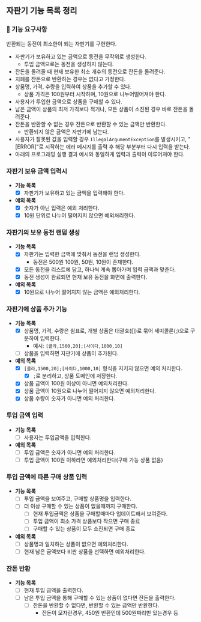 ## 자판기 기능 목록 정리

### 🚀 기능 요구사항

반환되는 동전이 최소한이 되는 자판기를 구현한다.

- 자판기가 보유하고 있는 금액으로 동전을 무작위로 생성한다.
    - 투입 금액으로는 동전을 생성하지 않는다.
- 잔돈을 돌려줄 때 현재 보유한 최소 개수의 동전으로 잔돈을 돌려준다.
- 지폐를 잔돈으로 반환하는 경우는 없다고 가정한다.
- 상품명, 가격, 수량을 입력하여 상품을 추가할 수 있다.
    - 상품 가격은 100원부터 시작하며, 10원으로 나누어떨어져야 한다.
- 사용자가 투입한 금액으로 상품을 구매할 수 있다.
- 남은 금액이 상품의 최저 가격보다 적거나, 모든 상품이 소진된 경우 바로 잔돈을 돌려준다.
- 잔돈을 반환할 수 없는 경우 잔돈으로 반환할 수 있는 금액만 반환한다.
    - 반환되지 않은 금액은 자판기에 남는다.
- 사용자가 잘못된 값을 입력할 경우 `IllegalArgumentException`를 발생시키고, "[ERROR]"로 시작하는 에러 메시지를 출력 후 해당 부분부터 다시 입력을 받는다.
- 아래의 프로그래밍 실행 결과 예시와 동일하게 입력과 출력이 이루어져야 한다.

### 자판기 보유 금액 입력시

- **기능 목록**
    - [x] 자판기가 보유하고 있는 금액을 입력해야 한다.

- **예외 목록**
    - [x] 숫자가 아닌 입력은 예외 처리한다.
    - [x] 10원 단위로 나누어 떨어지지 않으면 예외처리한다.

### 자판기의 보유 동전 랜덤 생성

- **기능 목록**
    - [x] 자판기는 입력한 금액에 맞춰서 동전을 랜덤 생성한다.
        - 동전은 500원 100원, 50원, 10원이 존재한다.
    - [x] 모든 동전을 리스트에 담고, 하나씩 계속 뽑아가며 입력 금액과 맞춘다.
    - [x] 동전 생성이 완료되면 현재 보유 동전을 화면에 출력한다.

- **예외 목록**
    - [x] 10원으로 나누어 떨어지지 않는 금액은 예외처리한다.

### 자판기에 상품 추가 기능

- **기능 목록**
    - [x] 상품명, 가격, 수량은 쉼표로, 개별 상품은 대괄호([])로 묶어 세미콜론(;)으로 구분하여 입력한다.
        - 예시: `[콜라,1500,20];[사이다,1000,10]`
    - [ ] 상품을 입력하면 자판기에 상품이 추가된다.

- **예외 목록**
    - [x] `[콜라,1500,20];[사이다,1000,10]` 형식을 지키지 않으면 예외 처리한다.
        - [x] `;`로 분리하고, 상품 도메인에 저장한다.
    - [x] 상품 금액이 100원 이상이 아니면 예외처리한다.
    - [x] 상품 금액이 10원으로 나누어 떨어지지 않으면 예외처리한다.
    - [x] 상품 수량이 숫자가 아니면 예외 처리한다.

### 투입 금액 입력

- **기능 목록**
    - [ ] 사용자는 투입금액을 입력한다.

- **예외 목록**
    - [ ] 투입 금액은 숫자가 아니면 예외 처리한다.
    - [ ] 투입 금액이 100원 이하라면 예외처리한다(구매 가능 상품 없음)

### 투입 금액에 따른 구매 상품 입력

- **기능 목록**
    - [ ] 투입 금액을 보여주고, 구매할 상품명을 입력한다.
    - [ ] 더 이상 구매할 수 있는 상품이 없을때까지 구매한다.
        - [ ] 현재 투입금액은 상품을 구매할때마다 업데이트해서 보여준다.
        - [ ] 투입 금액이 최소 가격 상품보다 작으면 구매 종료
        - [ ] 구매할 수 있는 상품이 모두 소진되면 구매 종료

- **예외 목록**
    - [ ] 상품명과 일치하는 상품이 없으면 예외처리한다.
    - [ ] 현재 남은 금액보다 비싼 상품을 선택하면 예외처리한다.

### 잔돈 반환

- **기능 목록**
    - [ ] 현재 투입 금액을 출력한다.
    - [ ] 남은 투입 금액을 통해 구매할 수 있는 상품이 없다면 잔돈을 출력한다.
        - [ ] 잔돈을 반환할 수 없다면, 반환할 수 있는 금액만 반환한다.
            - 잔돈이 모자란경우, 450원 반환인데 500원짜리만 있는경우 등
